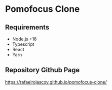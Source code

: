 # Pomofocus Clone

## Requirements

- Node.js +16
- Typescript
- React
- Yarn

## Repository Github Page

https://rafaelrojascov.github.io/pomofocus-clone/

